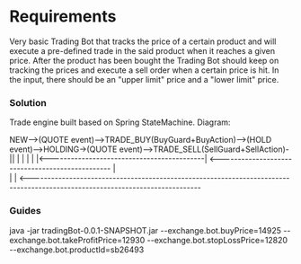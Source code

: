 # Requirements
Very basic Trading Bot that tracks the price of a certain product and will execute a pre-defined trade in the
said product when it reaches a given price. After the product has been bought the Trading Bot should keep on tracking the prices and execute a
sell order when a certain price is hit. In the input, there should be an "upper limit" price and a "lower limit" price.

### Solution
Trade engine built based on Spring StateMachine. Diagram:

NEW-->(QUOTE event)-->TRADE_BUY(BuyGuard+BuyAction)-->(HOLD event)-->HOLDING->(QUOTE event)-->TRADE_SELL(SellGuard+SellAction)-
 ||                                           |                        |                                               |      |
 |<-------------------------------------------|                        <------------------------------------------------      |                    
 |                                                                                                                            |
 <-----------------------------------------------------------------------------------------------------------------------------

### Guides

java -jar tradingBot-0.0.1-SNAPSHOT.jar --exchange.bot.buyPrice=14925 --exchange.bot.takeProfitPrice=12930 --exchange.bot.stopLossPrice=12820 --exchange.bot.productId=sb26493




